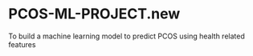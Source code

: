 # PCOS-ML-PROJECT.new
To build a machine learning model to predict PCOS using health related features

